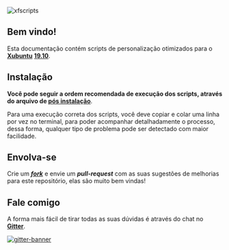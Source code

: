 ![xfscripts](images/xfscripts-banner.png)

## Bem vindo!

Esta documentação contém scripts de personalização otimizados para o [**Xubuntu**](https://xubuntu.org) [**19.10**](https://xubuntu.org/release/19-10/).

## Instalação

**Você pode seguir a ordem recomendada de execução dos scripts, através do arquivo de [pós instalação](postinst.md)**.

Para uma execução correta dos scripts, você deve copiar e colar uma linha por vez no terminal, para poder acompanhar detalhadamente o processo, dessa forma, qualquer tipo de problema pode ser detectado com maior facilidade.

## Envolva-se

Crie um [_**fork**_](https://github.com/rauldipeas/xfscripts) e envie um _**pull-request**_ com as suas sugestões de melhorias para este repositório, elas são muito bem vindas!

## Fale comigo

A forma mais fácil de tirar todas as suas dúvidas é através do chat no [**Gitter**](https://gitter.im/xfscripts/comunidade).

[![gitter-banner](images/gitter-banner.png)](https://gitter.im/xfscripts/comunidade)